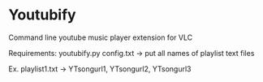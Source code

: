 # Youtubify
Command line youtube music player extension for VLC

Requirements:
youtubify.py
config.txt -> put all names of playlist text files

Ex. playlist1.txt -> YTsongurl1, YTsongurl2, YTsongurl3
